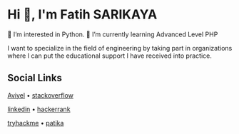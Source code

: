 # Hi 👋, I'm Fatih SARIKAYA
👀 I’m interested in Python.
🌱 I’m currently learning Advanced Level PHP

I want to specialize in the field of engineering by taking part in organizations where I can put the educational support I have received into practice.

## Social Links
[Aviyel](https://aviyel.com/@fatihsarikaya)  •  [stackoverflow](https://stackoverflow.com/users/13659588/fatih-sarikaya)

[linkedin](https://www.linkedin.com/in/fatihsarikaya4)   •  [hackerrank](https://www.hackerrank.com/fatihsarikaya)

[tryhackme](https://tryhackme.com/p/fatihsarikaya)      •    [patika](https://app.patika.dev/fatihsarikayaa)





